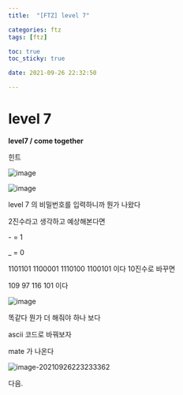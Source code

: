 ```yaml
---
title:  "[FTZ] level 7"

categories: ftz
tags: [ftz]

toc: true
toc_sticky: true

date: 2021-09-26 22:32:50

---
```


# level 7

**level7 / come together**

힌트

![image](https://user-images.githubusercontent.com/69203345/134808996-56f313a1-9ea4-48e9-9f55-1404e3f2e9c8.png)

![image](https://user-images.githubusercontent.com/69203345/134809862-e9aa798c-c478-4a1a-8482-7e22729c7558.png)

level 7 의 비밀번호를 입력하니까 뭔가 나왔다

2진수라고 생각하고 예상해본다면 

\- = 1

_ = 0

1101101 1100001 1110100 1100101 이다 10진수로 바꾸면 

109 97 116 101 이다

![image](https://user-images.githubusercontent.com/69203345/134809994-0880ddc3-507b-465c-a76e-6f567ae22782.png)

똑같다 뭔가 더 해줘야 하나 보다

ascii 코드로 바꿔보자

mate 가 나온다

![image-20210926223233362](C:\Users\User\AppData\Roaming\Typora\typora-user-images\image-20210926223233362.png)

다음.